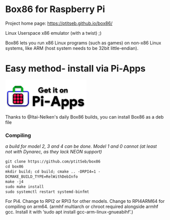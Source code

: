 # Box86 for Raspberry Pi
Project home page: https://ptitseb.github.io/box86/

Linux Userspace x86 emulator (with a twist) ;)

Box86 lets you run x86 Linux programs (such as games) on non-x86 Linux systems, like ARM (host system needs to be 32bit little-endian).

# Easy method- install via Pi-Apps
[![badge](https://github.com/Botspot/pi-apps/blob/master/icons/badge.png?raw=true)](https://github.com/Botspot/pi-apps)  
Thanks to @Itai-Nelken's daily Box86 builds, you can install Box86 as a deb file

### Compiling
*a build for model 2, 3 and 4 can be done. Model 1 and 0 cannot (at least not with Dynarec, as they lack NEON support)*

```
git clone https://github.com/ptitSeb/box86
cd box86
mkdir build; cd build; cmake .. -DRPI4=1 -DCMAKE_BUILD_TYPE=RelWithDebInfo
make -j4
sudo make install
sudo systemctl restart systemd-binfmt
```

For Pi4. Change to RPI2 or RPI3 for other models. Change to RPI4ARM64 for compiling on arm64. (armhf multiarch or chroot required alongside armhf gcc. Install it with ‘sudo apt install gcc-arm-linux-gnueabihf’.)
